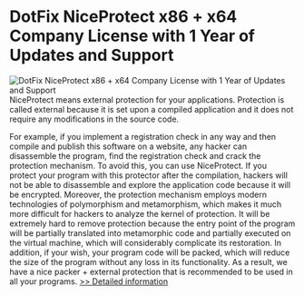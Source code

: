 # DotFix NiceProtect x86 + x64 Company License with 1 Year of Updates and Support
![DotFix NiceProtect x86 + x64 Company License with 1 Year of Updates and Support](https://mycommerce.akamaized.net/api/pimages/P300980459/BIG/300980459.GIF)
NiceProtect means external protection for your applications. Protection is called external because it is set upon a compiled application and it does not require any modifications in the source code.

For example, if you implement a registration check in any way and then compile and publish this software on a website, any hacker can disassemble the program, find the registration check and crack the protection mechanism. To avoid this, you can use NiceProtect. If you protect your program with this protector after the compilation, hackers will not be able to disassemble and explore the application code because it will be encrypted. Moreover, the protection mechanism employs modern technologies of polymorphism and metamorphism, which makes it much more difficult for hackers to analyze the kernel of protection. It will be extremely hard to remove protection because the entry point of the program will be partially translated into metamorphic code and partially executed on the virtual machine, which will considerably complicate its restoration. In addition, if your wish, your program code will be packed, which will reduce the size of the program without any loss in its functionality. As a result, we have a nice packer + external protection that is recommended to be used in all your programs.
[>> Detailed information](https://secure.shareit.com/shareit/product.html?productid=300980459&affiliateid=200057808)